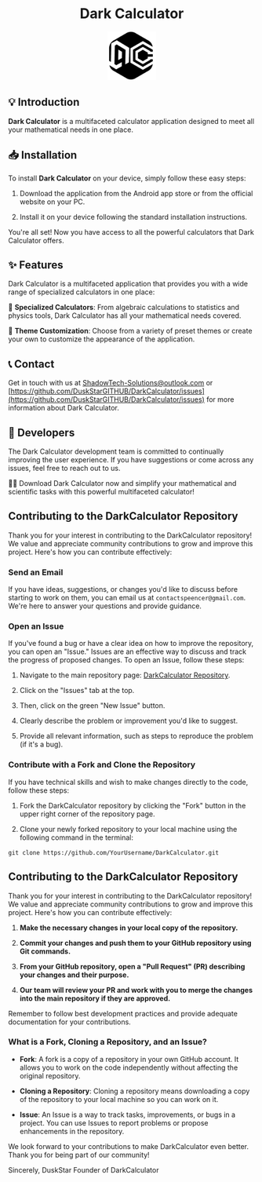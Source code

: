 <div align="center">
  <h1>Dark Calculator</h1>
</div>

<div align="center">
  <img src="GITHUB/logo-darkcalculator.png" width="100">
</div>

## 💡 Introduction

**Dark Calculator** is a multifaceted calculator application designed to meet all your mathematical needs in one place.

## 📥 Installation

To install **Dark Calculator** on your device, simply follow these easy steps:

1. Download the application from the Android app store or from the official website on your PC.

2. Install it on your device following the standard installation instructions.

You're all set! Now you have access to all the powerful calculators that Dark Calculator offers.

## ✨ Features

Dark Calculator is a multifaceted application that provides you with a wide range of specialized calculators in one place:

🧮 **Specialized Calculators**: From algebraic calculations to statistics and physics tools, Dark Calculator has all your mathematical needs covered.

🎨 **Theme Customization**: Choose from a variety of preset themes or create your own to customize the appearance of the application.

## 📞 Contact

Get in touch with us at [ShadowTech-Solutions@outlook.com](mailto:ShadowTech-Solutions@outlook.com) or [https://github.com/DuskStarGITHUB/DarkCalculator/issues](https://github.com/DuskStarGITHUB/DarkCalculator/issues) for more information about Dark Calculator.

## 👤 Developers

The Dark Calculator development team is committed to continually improving the user experience. If you have suggestions or come across any issues, feel free to reach out to us.

💫🧮 Download Dark Calculator now and simplify your mathematical and scientific tasks with this powerful multifaceted calculator!

## Contributing to the DarkCalculator Repository

Thank you for your interest in contributing to the DarkCalculator repository! We value and appreciate community contributions to grow and improve this project. Here's how you can contribute effectively:

### Send an Email

If you have ideas, suggestions, or changes you'd like to discuss before starting to work on them, you can email us at `contactspeencer@gmail.com`. We're here to answer your questions and provide guidance.

### Open an Issue

If you've found a bug or have a clear idea on how to improve the repository, you can open an "Issue." Issues are an effective way to discuss and track the progress of proposed changes. To open an Issue, follow these steps:

1. Navigate to the main repository page: [DarkCalculator Repository](https://github.com/DuskStarGITHUB/DarkCalculator).

2. Click on the "Issues" tab at the top.

3. Then, click on the green "New Issue" button.

4. Clearly describe the problem or improvement you'd like to suggest.

5. Provide all relevant information, such as steps to reproduce the problem (if it's a bug).

### Contribute with a Fork and Clone the Repository

If you have technical skills and wish to make changes directly to the code, follow these steps:

1. Fork the DarkCalculator repository by clicking the "Fork" button in the upper right corner of the repository page.

2. Clone your newly forked repository to your local machine using the following command in the terminal:

```shell
git clone https://github.com/YourUsername/DarkCalculator.git
```

## Contributing to the DarkCalculator Repository

Thank you for your interest in contributing to the DarkCalculator repository! We value and appreciate community contributions to grow and improve this project. Here's how you can contribute effectively:

1. **Make the necessary changes in your local copy of the repository.**

2. **Commit your changes and push them to your GitHub repository using Git commands.**

3. **From your GitHub repository, open a "Pull Request" (PR) describing your changes and their purpose.**

4. **Our team will review your PR and work with you to merge the changes into the main repository if they are approved.**

Remember to follow best development practices and provide adequate documentation for your contributions.

### What is a Fork, Cloning a Repository, and an Issue?

- **Fork**: A fork is a copy of a repository in your own GitHub account. It allows you to work on the code independently without affecting the original repository.

- **Cloning a Repository**: Cloning a repository means downloading a copy of the repository to your local machine so you can work on it.

- **Issue**: An Issue is a way to track tasks, improvements, or bugs in a project. You can use Issues to report problems or propose enhancements in the repository.

We look forward to your contributions to make DarkCalculator even better. Thank you for being part of our community!

Sincerely,
DuskStar
Founder of DarkCalculator
